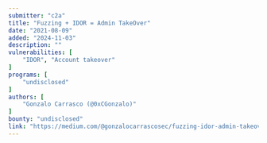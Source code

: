 ```yaml
---
submitter: "c2a"
title: "Fuzzing + IDOR = Admin TakeOver"
date: "2021-08-09"
added: "2024-11-03"
description: ""
vulnerabilities: [
    "IDOR", "Account takeover"
]
programs: [
    "undisclosed"
]
authors: [
    "Gonzalo Carrasco (@0xCGonzalo)"
]
bounty: "undisclosed"
link: "https://medium.com/@gonzalocarrascosec/fuzzing-idor-admin-takeover-5343bb8f436e"
---
```




